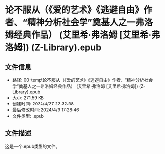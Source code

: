 ﻿# 论不服从（《爱的艺术》《逃避自由》作者、“精神分析社会学”奠基人之一弗洛姆经典作品） (艾里希·弗洛姆 [艾里希·弗洛姆]) (Z-Library).epub

## 文件信息
- 路径: 00-temp\论不服从（《爱的艺术》《逃避自由》作者、“精神分析社会学”奠基人之一弗洛姆经典作品） (艾里希·弗洛姆 [艾里希·弗洛姆]) (Z-Library).epub
- 大小: 271.59 KB
- 创建时间: 2024/4/27 22:32:58
- 最后修改时间: 2024/4/9 17:28:46
- 文件类型: .epub

## 文件描述
这是一个.epub类型的文件。

